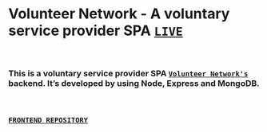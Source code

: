 # Volunteer Network - A voluntary service provider SPA [`LIVE`](https://volunteer-network-20.firebaseapp.com/)

<br />

### This is a voluntary service provider SPA [`Volunteer Network's`](https://volunteer-network-20.firebaseapp.com/) backend. It’s developed by using Node, Express and MongoDB.

<br />

### [`FRONTEND REPOSITORY`](https://github.com/readwanmd/volunteerNetwork-client)
